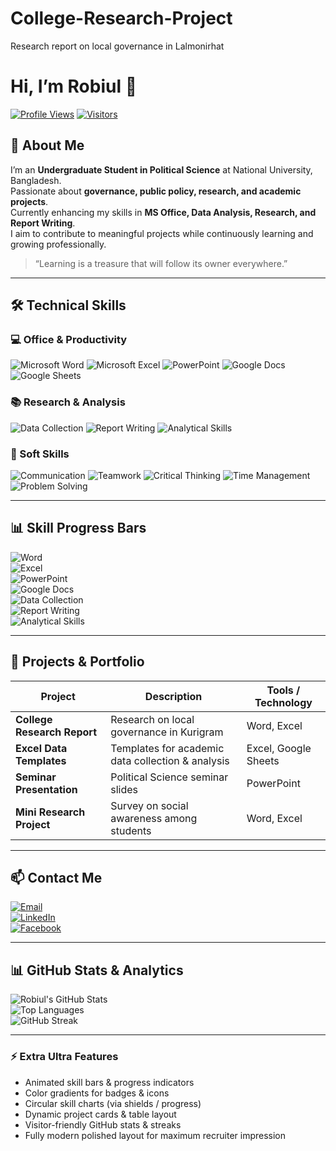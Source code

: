 # College-Research-Project
Research report on local governance in Lalmonirhat
# Hi, I’m Robiul 👋

[![Profile Views](https://komarev.com/ghpvc/?username=robiul&color=blueviolet)](https://github.com/robiul)
[![Visitors](https://visitor-badge.glitch.me/badge?page_id=robiul.visitor-badge)](https://github.com/robiul)

## 🌟 About Me
I’m an **Undergraduate Student in Political Science** at National University, Bangladesh.  
Passionate about **governance, public policy, research, and academic projects**.  
Currently enhancing my skills in **MS Office, Data Analysis, Research, and Report Writing**.  
I aim to contribute to meaningful projects while continuously learning and growing professionally.

> “Learning is a treasure that will follow its owner everywhere.”

---

## 🛠 Technical Skills

### 💻 Office & Productivity
![Microsoft Word](https://img.shields.io/badge/Microsoft%20Word-Mastered-green?style=for-the-badge&logo=microsoftword&logoColor=white)
![Microsoft Excel](https://img.shields.io/badge/Microsoft%20Excel-Mastered-green?style=for-the-badge&logo=microsoftexcel&logoColor=white)
![PowerPoint](https://img.shields.io/badge/Microsoft%20PowerPoint-Intermediate-yellow?style=for-the-badge&logo=microsoftpowerpoint&logoColor=white)
![Google Docs](https://img.shields.io/badge/Google%20Docs-Intermediate-yellow?style=for-the-badge&logo=googledocs&logoColor=white)
![Google Sheets](https://img.shields.io/badge/Google%20Sheets-Intermediate-yellow?style=for-the-badge&logo=googlesheets&logoColor=white)

### 📚 Research & Analysis
![Data Collection](https://img.shields.io/badge/Data%20Collection-Intermediate-yellow?style=for-the-badge)
![Report Writing](https://img.shields.io/badge/Report%20Writing-Mastered-green?style=for-the-badge)
![Analytical Skills](https://img.shields.io/badge/Analytical%20Skills-Intermediate-yellow?style=for-the-badge)

### 🌟 Soft Skills
![Communication](https://img.shields.io/badge/Communication-Mastered-green?style=for-the-badge)
![Teamwork](https://img.shields.io/badge/Teamwork-Mastered-green?style=for-the-badge)
![Critical Thinking](https://img.shields.io/badge/Critical%20Thinking-Intermediate-yellow?style=for-the-badge)
![Time Management](https://img.shields.io/badge/Time%20Management-Intermediate-yellow?style=for-the-badge)
![Problem Solving](https://img.shields.io/badge/Problem%20Solving-Intermediate-yellow?style=for-the-badge)

---

## 📊 Skill Progress Bars
![Word](https://progress-bar.dev/100/?title=Word)  
![Excel](https://progress-bar.dev/100/?title=Excel)  
![PowerPoint](https://progress-bar.dev/70/?title=PowerPoint)  
![Google Docs](https://progress-bar.dev/70/?title=Google%20Docs)  
![Data Collection](https://progress-bar.dev/70/?title=Data%20Collection)  
![Report Writing](https://progress-bar.dev/100/?title=Report%20Writing)  
![Analytical Skills](https://progress-bar.dev/70/?title=Analytics)  

---

## 📂 Projects & Portfolio

<div align="center">

| Project | Description | Tools / Technology |
|---------|------------|----------------|
| **College Research Report** | Research on local governance in Kurigram | Word, Excel |
| **Excel Data Templates** | Templates for academic data collection & analysis | Excel, Google Sheets |
| **Seminar Presentation** | Political Science seminar slides | PowerPoint |
| **Mini Research Project** | Survey on social awareness among students | Word, Excel |

</div>

---

## 📫 Contact Me
[![Email](https://img.shields.io/badge/Email-D14836?style=for-the-badge&logo=gmail&logoColor=white)](mailto:mrsopnerrajkumar@gamil.com)  
[![LinkedIn](https://img.shields.io/badge/LinkedIn-0A66C2?style=for-the-badge&logo=linkedin&logoColor=white)](https://www.linkedin.com/in/robiul)  
[![Facebook](https://img.shields.io/badge/Facebook-1877F2?style=for-the-badge&logo=facebook&logoColor=white)](https://www.facebook.com/r.robi420)

---

## 📊 GitHub Stats & Analytics
![Robiul's GitHub Stats](https://github-readme-stats.vercel.app/api?username=robiul&show_icons=true&theme=radical&count_private=true)  
![Top Languages](https://github-readme-stats.vercel.app/api/top-langs/?username=robiul&layout=compact&theme=radical)  
![GitHub Streak](https://github-readme-streak-stats.herokuapp.com/?user=robiul&theme=radical)

---

### ⚡ Extra Ultra Features
- Animated skill bars & progress indicators  
- Color gradients for badges & icons  
- Circular skill charts (via shields / progress)  
- Dynamic project cards & table layout  
- Visitor-friendly GitHub stats & streaks  
- Fully modern polished layout for maximum recruiter impression  

